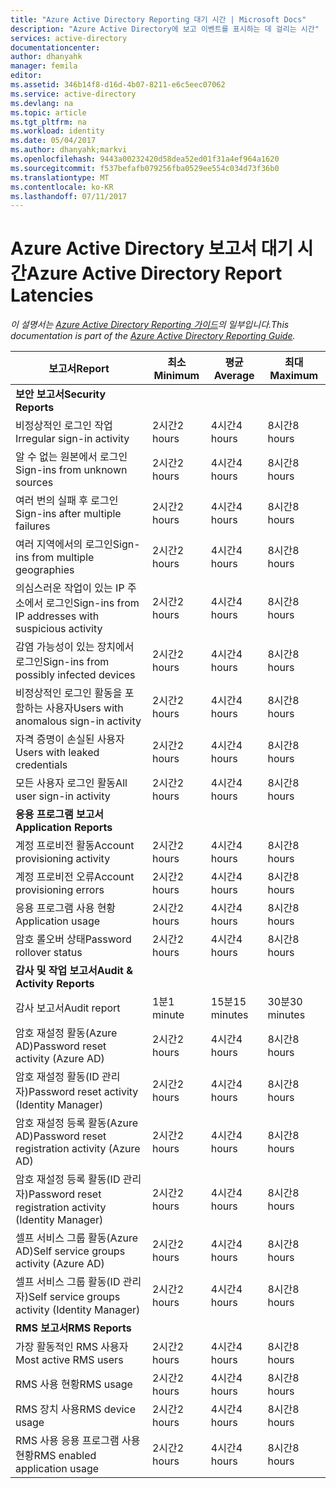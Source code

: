 ```yaml
---
title: "Azure Active Directory Reporting 대기 시간 | Microsoft Docs"
description: "Azure Active Directory에 보고 이벤트를 표시하는 데 걸리는 시간"
services: active-directory
documentationcenter: 
author: dhanyahk
manager: femila
editor: 
ms.assetid: 346b14f8-d16d-4b07-8211-e6c5eec07062
ms.service: active-directory
ms.devlang: na
ms.topic: article
ms.tgt_pltfrm: na
ms.workload: identity
ms.date: 05/04/2017
ms.author: dhanyahk;markvi
ms.openlocfilehash: 9443a00232420d58dea52ed01f31a4ef964a1620
ms.sourcegitcommit: f537befafb079256fba0529ee554c034d73f36b0
ms.translationtype: MT
ms.contentlocale: ko-KR
ms.lasthandoff: 07/11/2017
---
```

# <a name="azure-active-directory-report-latencies"></a><span data-ttu-id="8eeed-103">Azure Active Directory 보고서 대기 시간</span><span class="sxs-lookup"><span data-stu-id="8eeed-103">Azure Active Directory Report Latencies</span></span>
<span data-ttu-id="8eeed-104">*이 설명서는 [Azure Active Directory Reporting 가이드](active-directory-reporting-guide.md)의 일부입니다.*</span><span class="sxs-lookup"><span data-stu-id="8eeed-104">*This documentation is part of the [Azure Active Directory Reporting Guide](active-directory-reporting-guide.md).*</span></span>

| <span data-ttu-id="8eeed-105">보고서</span><span class="sxs-lookup"><span data-stu-id="8eeed-105">Report</span></span> | <span data-ttu-id="8eeed-106">최소</span><span class="sxs-lookup"><span data-stu-id="8eeed-106">Minimum</span></span> | <span data-ttu-id="8eeed-107">평균</span><span class="sxs-lookup"><span data-stu-id="8eeed-107">Average</span></span> | <span data-ttu-id="8eeed-108">최대</span><span class="sxs-lookup"><span data-stu-id="8eeed-108">Maximum</span></span> |
| --- | --- | --- | --- |
| <span data-ttu-id="8eeed-109">**보안 보고서**</span><span class="sxs-lookup"><span data-stu-id="8eeed-109">**Security Reports**</span></span> | | | |
| <span data-ttu-id="8eeed-110">비정상적인 로그인 작업</span><span class="sxs-lookup"><span data-stu-id="8eeed-110">Irregular sign-in activity</span></span> |<span data-ttu-id="8eeed-111">2시간</span><span class="sxs-lookup"><span data-stu-id="8eeed-111">2 hours</span></span> |<span data-ttu-id="8eeed-112">4시간</span><span class="sxs-lookup"><span data-stu-id="8eeed-112">4 hours</span></span> |<span data-ttu-id="8eeed-113">8시간</span><span class="sxs-lookup"><span data-stu-id="8eeed-113">8 hours</span></span> |
| <span data-ttu-id="8eeed-114">알 수 없는 원본에서 로그인</span><span class="sxs-lookup"><span data-stu-id="8eeed-114">Sign-ins from unknown sources</span></span> |<span data-ttu-id="8eeed-115">2시간</span><span class="sxs-lookup"><span data-stu-id="8eeed-115">2 hours</span></span> |<span data-ttu-id="8eeed-116">4시간</span><span class="sxs-lookup"><span data-stu-id="8eeed-116">4 hours</span></span> |<span data-ttu-id="8eeed-117">8시간</span><span class="sxs-lookup"><span data-stu-id="8eeed-117">8 hours</span></span> |
| <span data-ttu-id="8eeed-118">여러 번의 실패 후 로그인</span><span class="sxs-lookup"><span data-stu-id="8eeed-118">Sign-ins after multiple failures</span></span> |<span data-ttu-id="8eeed-119">2시간</span><span class="sxs-lookup"><span data-stu-id="8eeed-119">2 hours</span></span> |<span data-ttu-id="8eeed-120">4시간</span><span class="sxs-lookup"><span data-stu-id="8eeed-120">4 hours</span></span> |<span data-ttu-id="8eeed-121">8시간</span><span class="sxs-lookup"><span data-stu-id="8eeed-121">8 hours</span></span> |
| <span data-ttu-id="8eeed-122">여러 지역에서의 로그인</span><span class="sxs-lookup"><span data-stu-id="8eeed-122">Sign-ins from multiple geographies</span></span> |<span data-ttu-id="8eeed-123">2시간</span><span class="sxs-lookup"><span data-stu-id="8eeed-123">2 hours</span></span> |<span data-ttu-id="8eeed-124">4시간</span><span class="sxs-lookup"><span data-stu-id="8eeed-124">4 hours</span></span> |<span data-ttu-id="8eeed-125">8시간</span><span class="sxs-lookup"><span data-stu-id="8eeed-125">8 hours</span></span> |
| <span data-ttu-id="8eeed-126">의심스러운 작업이 있는 IP 주소에서 로그인</span><span class="sxs-lookup"><span data-stu-id="8eeed-126">Sign-ins from IP addresses with suspicious activity</span></span> |<span data-ttu-id="8eeed-127">2시간</span><span class="sxs-lookup"><span data-stu-id="8eeed-127">2 hours</span></span> |<span data-ttu-id="8eeed-128">4시간</span><span class="sxs-lookup"><span data-stu-id="8eeed-128">4 hours</span></span> |<span data-ttu-id="8eeed-129">8시간</span><span class="sxs-lookup"><span data-stu-id="8eeed-129">8 hours</span></span> |
| <span data-ttu-id="8eeed-130">감염 가능성이 있는 장치에서 로그인</span><span class="sxs-lookup"><span data-stu-id="8eeed-130">Sign-ins from possibly infected devices</span></span> |<span data-ttu-id="8eeed-131">2시간</span><span class="sxs-lookup"><span data-stu-id="8eeed-131">2 hours</span></span> |<span data-ttu-id="8eeed-132">4시간</span><span class="sxs-lookup"><span data-stu-id="8eeed-132">4 hours</span></span> |<span data-ttu-id="8eeed-133">8시간</span><span class="sxs-lookup"><span data-stu-id="8eeed-133">8 hours</span></span> |
| <span data-ttu-id="8eeed-134">비정상적인 로그인 활동을 포함하는 사용자</span><span class="sxs-lookup"><span data-stu-id="8eeed-134">Users with anomalous sign-in activity</span></span> |<span data-ttu-id="8eeed-135">2시간</span><span class="sxs-lookup"><span data-stu-id="8eeed-135">2 hours</span></span> |<span data-ttu-id="8eeed-136">4시간</span><span class="sxs-lookup"><span data-stu-id="8eeed-136">4 hours</span></span> |<span data-ttu-id="8eeed-137">8시간</span><span class="sxs-lookup"><span data-stu-id="8eeed-137">8 hours</span></span> |
| <span data-ttu-id="8eeed-138">자격 증명이 손실된 사용자</span><span class="sxs-lookup"><span data-stu-id="8eeed-138">Users with leaked credentials</span></span> |<span data-ttu-id="8eeed-139">2시간</span><span class="sxs-lookup"><span data-stu-id="8eeed-139">2 hours</span></span> |<span data-ttu-id="8eeed-140">4시간</span><span class="sxs-lookup"><span data-stu-id="8eeed-140">4 hours</span></span> |<span data-ttu-id="8eeed-141">8시간</span><span class="sxs-lookup"><span data-stu-id="8eeed-141">8 hours</span></span> |
| <span data-ttu-id="8eeed-142">모든 사용자 로그인 활동</span><span class="sxs-lookup"><span data-stu-id="8eeed-142">All user sign-in activity</span></span> |<span data-ttu-id="8eeed-143">2시간</span><span class="sxs-lookup"><span data-stu-id="8eeed-143">2 hours</span></span> |<span data-ttu-id="8eeed-144">4시간</span><span class="sxs-lookup"><span data-stu-id="8eeed-144">4 hours</span></span> |<span data-ttu-id="8eeed-145">8시간</span><span class="sxs-lookup"><span data-stu-id="8eeed-145">8 hours</span></span> |
| <span data-ttu-id="8eeed-146">**응용 프로그램 보고서**</span><span class="sxs-lookup"><span data-stu-id="8eeed-146">**Application Reports**</span></span> | | | |
| <span data-ttu-id="8eeed-147">계정 프로비전 활동</span><span class="sxs-lookup"><span data-stu-id="8eeed-147">Account provisioning activity</span></span> |<span data-ttu-id="8eeed-148">2시간</span><span class="sxs-lookup"><span data-stu-id="8eeed-148">2 hours</span></span> |<span data-ttu-id="8eeed-149">4시간</span><span class="sxs-lookup"><span data-stu-id="8eeed-149">4 hours</span></span> |<span data-ttu-id="8eeed-150">8시간</span><span class="sxs-lookup"><span data-stu-id="8eeed-150">8 hours</span></span> |
| <span data-ttu-id="8eeed-151">계정 프로비전 오류</span><span class="sxs-lookup"><span data-stu-id="8eeed-151">Account provisioning errors</span></span> |<span data-ttu-id="8eeed-152">2시간</span><span class="sxs-lookup"><span data-stu-id="8eeed-152">2 hours</span></span> |<span data-ttu-id="8eeed-153">4시간</span><span class="sxs-lookup"><span data-stu-id="8eeed-153">4 hours</span></span> |<span data-ttu-id="8eeed-154">8시간</span><span class="sxs-lookup"><span data-stu-id="8eeed-154">8 hours</span></span> |
| <span data-ttu-id="8eeed-155">응용 프로그램 사용 현황</span><span class="sxs-lookup"><span data-stu-id="8eeed-155">Application usage</span></span> |<span data-ttu-id="8eeed-156">2시간</span><span class="sxs-lookup"><span data-stu-id="8eeed-156">2 hours</span></span> |<span data-ttu-id="8eeed-157">4시간</span><span class="sxs-lookup"><span data-stu-id="8eeed-157">4 hours</span></span> |<span data-ttu-id="8eeed-158">8시간</span><span class="sxs-lookup"><span data-stu-id="8eeed-158">8 hours</span></span> |
| <span data-ttu-id="8eeed-159">암호 롤오버 상태</span><span class="sxs-lookup"><span data-stu-id="8eeed-159">Password rollover status</span></span> |<span data-ttu-id="8eeed-160">2시간</span><span class="sxs-lookup"><span data-stu-id="8eeed-160">2 hours</span></span> |<span data-ttu-id="8eeed-161">4시간</span><span class="sxs-lookup"><span data-stu-id="8eeed-161">4 hours</span></span> |<span data-ttu-id="8eeed-162">8시간</span><span class="sxs-lookup"><span data-stu-id="8eeed-162">8 hours</span></span> |
| <span data-ttu-id="8eeed-163">**감사 및 작업 보고서**</span><span class="sxs-lookup"><span data-stu-id="8eeed-163">**Audit & Activity Reports**</span></span> | | | |
| <span data-ttu-id="8eeed-164">감사 보고서</span><span class="sxs-lookup"><span data-stu-id="8eeed-164">Audit report</span></span> |<span data-ttu-id="8eeed-165">1분</span><span class="sxs-lookup"><span data-stu-id="8eeed-165">1 minute</span></span> |<span data-ttu-id="8eeed-166">15분</span><span class="sxs-lookup"><span data-stu-id="8eeed-166">15 minutes</span></span> |<span data-ttu-id="8eeed-167">30분</span><span class="sxs-lookup"><span data-stu-id="8eeed-167">30 minutes</span></span> |
| <span data-ttu-id="8eeed-168">암호 재설정 활동(Azure AD)</span><span class="sxs-lookup"><span data-stu-id="8eeed-168">Password reset activity (Azure AD)</span></span> |<span data-ttu-id="8eeed-169">2시간</span><span class="sxs-lookup"><span data-stu-id="8eeed-169">2 hours</span></span> |<span data-ttu-id="8eeed-170">4시간</span><span class="sxs-lookup"><span data-stu-id="8eeed-170">4 hours</span></span> |<span data-ttu-id="8eeed-171">8시간</span><span class="sxs-lookup"><span data-stu-id="8eeed-171">8 hours</span></span> |
| <span data-ttu-id="8eeed-172">암호 재설정 활동(ID 관리자)</span><span class="sxs-lookup"><span data-stu-id="8eeed-172">Password reset activity (Identity Manager)</span></span> |<span data-ttu-id="8eeed-173">2시간</span><span class="sxs-lookup"><span data-stu-id="8eeed-173">2 hours</span></span> |<span data-ttu-id="8eeed-174">4시간</span><span class="sxs-lookup"><span data-stu-id="8eeed-174">4 hours</span></span> |<span data-ttu-id="8eeed-175">8시간</span><span class="sxs-lookup"><span data-stu-id="8eeed-175">8 hours</span></span> |
| <span data-ttu-id="8eeed-176">암호 재설정 등록 활동(Azure AD)</span><span class="sxs-lookup"><span data-stu-id="8eeed-176">Password reset registration activity (Azure AD)</span></span> |<span data-ttu-id="8eeed-177">2시간</span><span class="sxs-lookup"><span data-stu-id="8eeed-177">2 hours</span></span> |<span data-ttu-id="8eeed-178">4시간</span><span class="sxs-lookup"><span data-stu-id="8eeed-178">4 hours</span></span> |<span data-ttu-id="8eeed-179">8시간</span><span class="sxs-lookup"><span data-stu-id="8eeed-179">8 hours</span></span> |
| <span data-ttu-id="8eeed-180">암호 재설정 등록 활동(ID 관리자)</span><span class="sxs-lookup"><span data-stu-id="8eeed-180">Password reset registration activity (Identity Manager)</span></span> |<span data-ttu-id="8eeed-181">2시간</span><span class="sxs-lookup"><span data-stu-id="8eeed-181">2 hours</span></span> |<span data-ttu-id="8eeed-182">4시간</span><span class="sxs-lookup"><span data-stu-id="8eeed-182">4 hours</span></span> |<span data-ttu-id="8eeed-183">8시간</span><span class="sxs-lookup"><span data-stu-id="8eeed-183">8 hours</span></span> |
| <span data-ttu-id="8eeed-184">셀프 서비스 그룹 활동(Azure AD)</span><span class="sxs-lookup"><span data-stu-id="8eeed-184">Self service groups activity (Azure AD)</span></span> |<span data-ttu-id="8eeed-185">2시간</span><span class="sxs-lookup"><span data-stu-id="8eeed-185">2 hours</span></span> |<span data-ttu-id="8eeed-186">4시간</span><span class="sxs-lookup"><span data-stu-id="8eeed-186">4 hours</span></span> |<span data-ttu-id="8eeed-187">8시간</span><span class="sxs-lookup"><span data-stu-id="8eeed-187">8 hours</span></span> |
| <span data-ttu-id="8eeed-188">셀프 서비스 그룹 활동(ID 관리자)</span><span class="sxs-lookup"><span data-stu-id="8eeed-188">Self service groups activity (Identity Manager)</span></span> |<span data-ttu-id="8eeed-189">2시간</span><span class="sxs-lookup"><span data-stu-id="8eeed-189">2 hours</span></span> |<span data-ttu-id="8eeed-190">4시간</span><span class="sxs-lookup"><span data-stu-id="8eeed-190">4 hours</span></span> |<span data-ttu-id="8eeed-191">8시간</span><span class="sxs-lookup"><span data-stu-id="8eeed-191">8 hours</span></span> |
| <span data-ttu-id="8eeed-192">**RMS 보고서**</span><span class="sxs-lookup"><span data-stu-id="8eeed-192">**RMS Reports**</span></span> | | | |
| <span data-ttu-id="8eeed-193">가장 활동적인 RMS 사용자</span><span class="sxs-lookup"><span data-stu-id="8eeed-193">Most active RMS users</span></span> |<span data-ttu-id="8eeed-194">2시간</span><span class="sxs-lookup"><span data-stu-id="8eeed-194">2 hours</span></span> |<span data-ttu-id="8eeed-195">4시간</span><span class="sxs-lookup"><span data-stu-id="8eeed-195">4 hours</span></span> |<span data-ttu-id="8eeed-196">8시간</span><span class="sxs-lookup"><span data-stu-id="8eeed-196">8 hours</span></span> |
| <span data-ttu-id="8eeed-197">RMS 사용 현황</span><span class="sxs-lookup"><span data-stu-id="8eeed-197">RMS usage</span></span> |<span data-ttu-id="8eeed-198">2시간</span><span class="sxs-lookup"><span data-stu-id="8eeed-198">2 hours</span></span> |<span data-ttu-id="8eeed-199">4시간</span><span class="sxs-lookup"><span data-stu-id="8eeed-199">4 hours</span></span> |<span data-ttu-id="8eeed-200">8시간</span><span class="sxs-lookup"><span data-stu-id="8eeed-200">8 hours</span></span> |
| <span data-ttu-id="8eeed-201">RMS 장치 사용</span><span class="sxs-lookup"><span data-stu-id="8eeed-201">RMS device usage</span></span> |<span data-ttu-id="8eeed-202">2시간</span><span class="sxs-lookup"><span data-stu-id="8eeed-202">2 hours</span></span> |<span data-ttu-id="8eeed-203">4시간</span><span class="sxs-lookup"><span data-stu-id="8eeed-203">4 hours</span></span> |<span data-ttu-id="8eeed-204">8시간</span><span class="sxs-lookup"><span data-stu-id="8eeed-204">8 hours</span></span> |
| <span data-ttu-id="8eeed-205">RMS 사용 응용 프로그램 사용 현황</span><span class="sxs-lookup"><span data-stu-id="8eeed-205">RMS enabled application usage</span></span> |<span data-ttu-id="8eeed-206">2시간</span><span class="sxs-lookup"><span data-stu-id="8eeed-206">2 hours</span></span> |<span data-ttu-id="8eeed-207">4시간</span><span class="sxs-lookup"><span data-stu-id="8eeed-207">4 hours</span></span> |<span data-ttu-id="8eeed-208">8시간</span><span class="sxs-lookup"><span data-stu-id="8eeed-208">8 hours</span></span> |

